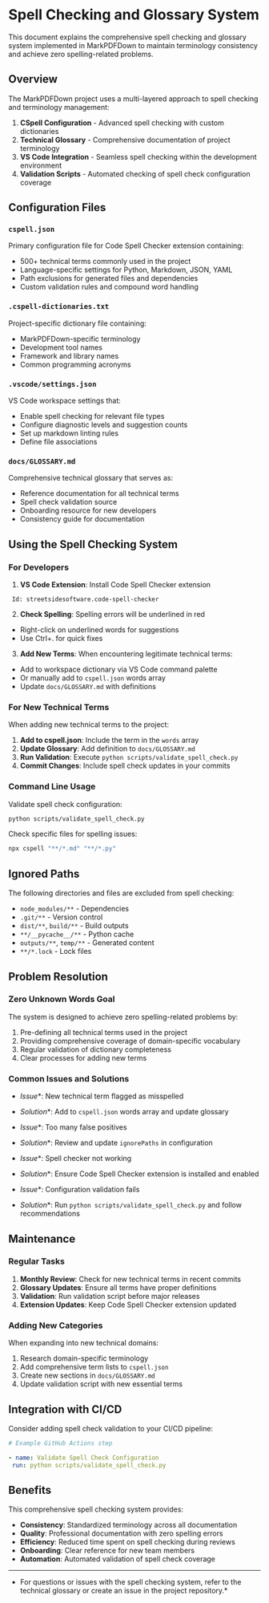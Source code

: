 # Spell Checking and Glossary System

This document explains the comprehensive spell checking and glossary system implemented in MarkPDFDown to maintain terminology consistency and achieve zero spelling-related problems.

## Overview

The MarkPDFDown project uses a multi-layered approach to spell checking and terminology management:

1. **CSpell Configuration** - Advanced spell checking with custom dictionaries
2. **Technical Glossary** - Comprehensive documentation of project terminology
3. **VS Code Integration** - Seamless spell checking within the development environment
4. **Validation Scripts** - Automated checking of spell check configuration coverage

## Configuration Files

### `cspell.json`

Primary configuration file for Code Spell Checker extension containing:
- 500+ technical terms commonly used in the project
- Language-specific settings for Python, Markdown, JSON, YAML
- Path exclusions for generated files and dependencies
- Custom validation rules and compound word handling

### `.cspell-dictionaries.txt`

Project-specific dictionary file containing:
- MarkPDFDown-specific terminology
- Development tool names
- Framework and library names
- Common programming acronyms

### `.vscode/settings.json`

VS Code workspace settings that:
- Enable spell checking for relevant file types
- Configure diagnostic levels and suggestion counts
- Set up markdown linting rules
- Define file associations

### `docs/GLOSSARY.md`

Comprehensive technical glossary that serves as:
- Reference documentation for all technical terms
- Spell check validation source
- Onboarding resource for new developers
- Consistency guide for documentation

## Using the Spell Checking System

### For Developers

1. **VS Code Extension**: Install Code Spell Checker extension
```
 Id: streetsidesoftware.code-spell-checker
```
2. **Check Spelling**: Spelling errors will be underlined in red
 - Right-click on underlined words for suggestions
 - Use Ctrl+. for quick fixes

3. **Add New Terms**: When encountering legitimate technical terms:
 - Add to workspace dictionary via VS Code command palette
 - Or manually add to `cspell.json` words array
 - Update `docs/GLOSSARY.md` with definitions

### For New Technical Terms

When adding new technical terms to the project:

1. **Add to cspell.json**: Include the term in the `words` array
2. **Update Glossary**: Add definition to `docs/GLOSSARY.md`
3. **Run Validation**: Execute `python scripts/validate_spell_check.py`
4. **Commit Changes**: Include spell check updates in your commits

### Command Line Usage

Validate spell check configuration:
```bash
python scripts/validate_spell_check.py
```
Check specific files for spelling issues:
```bash
npx cspell "**/*.md" "**/*.py"
```
## Ignored Paths

The following directories and files are excluded from spell checking:
- `node_modules/**` - Dependencies
- `.git/**` - Version control
- `dist/**`, `build/**` - Build outputs
- `**/__pycache__/**` - Python cache
- `outputs/**`, `temp/**` - Generated content
- `**/*.lock` - Lock files

## Problem Resolution

### Zero Unknown Words Goal

The system is designed to achieve zero spelling-related problems by:
1. Pre-defining all technical terms used in the project
2. Providing comprehensive coverage of domain-specific vocabulary
3. Regular validation of dictionary completeness
4. Clear processes for adding new terms

### Common Issues and Solutions

- *Issue**: New technical term flagged as misspelled
- *Solution**: Add to `cspell.json` words array and update glossary

- *Issue**: Too many false positives
- *Solution**: Review and update `ignorePaths` in configuration

- *Issue**: Spell checker not working
- *Solution**: Ensure Code Spell Checker extension is installed and enabled

- *Issue**: Configuration validation fails
- *Solution**: Run `python scripts/validate_spell_check.py` and follow recommendations

## Maintenance

### Regular Tasks

1. **Monthly Review**: Check for new technical terms in recent commits
2. **Glossary Updates**: Ensure all terms have proper definitions
3. **Validation**: Run validation script before major releases
4. **Extension Updates**: Keep Code Spell Checker extension updated

### Adding New Categories

When expanding into new technical domains:
1. Research domain-specific terminology
2. Add comprehensive term lists to `cspell.json`
3. Create new sections in `docs/GLOSSARY.md`
4. Update validation script with new essential terms

## Integration with CI/CD

Consider adding spell check validation to your CI/CD pipeline:
```yaml
# Example GitHub Actions step

- name: Validate Spell Check Configuration
 run: python scripts/validate_spell_check.py
```
## Benefits

This comprehensive spell checking system provides:

- **Consistency**: Standardized terminology across all documentation
- **Quality**: Professional documentation with zero spelling errors
- **Efficiency**: Reduced time spent on spell checking during reviews
- **Onboarding**: Clear reference for new team members
- **Automation**: Automated validation of spell check coverage

- --

- For questions or issues with the spell checking system, refer to the technical glossary or create an issue in the project repository.*
